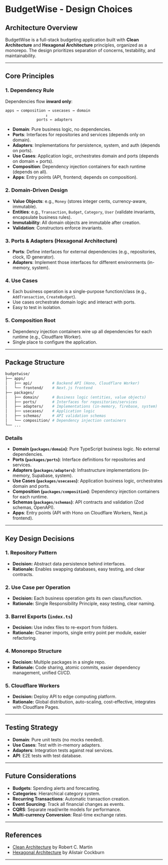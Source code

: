 # BudgetWise - Design Choices

## Architecture Overview

BudgetWise is a full-stack budgeting application built with **Clean Architecture** and **Hexagonal Architecture** principles, organized as a monorepo. The design prioritizes separation of concerns, testability, and maintainability.

---

## Core Principles

### 1. Dependency Rule

Dependencies flow **inward only**:

```sh
apps → composition → usecases → domain
                  ↓
              ports ← adapters
```

- **Domain**: Pure business logic, no dependencies.
- **Ports**: Interfaces for repositories and services (depends only on domain).
- **Adapters**: Implementations for persistence, system, and auth (depends on ports).
- **Use Cases**: Application logic, orchestrates domain and ports (depends on domain + ports).
- **Composition**: Dependency injection containers for each runtime (depends on all).
- **Apps**: Entry points (API, frontend; depends on composition).

### 2. Domain-Driven Design

- **Value Objects**: e.g., `Money` (stores integer cents, currency-aware, immutable).
- **Entities**: e.g., `Transaction`, `Budget`, `Category`, `User` (validate invariants, encapsulate business rules).
- **Immutability**: All domain objects are immutable after creation.
- **Validation**: Constructors enforce invariants.

### 3. Ports & Adapters (Hexagonal Architecture)

- **Ports**: Define interfaces for external dependencies (e.g., repositories, clock, ID generator).
- **Adapters**: Implement those interfaces for different environments (in-memory, system).

### 4. Use Cases

- Each business operation is a single-purpose function/class (e.g., `AddTransaction`, `CreateBudget`).
- Use cases orchestrate domain logic and interact with ports.
- Easy to test in isolation.

### 5. Composition Root

- Dependency injection containers wire up all dependencies for each runtime (e.g., Cloudflare Worker).
- Single place to configure the application.

---

## Package Structure

```sh
budgetwise/
├── apps/
│   ├── api/         # Backend API (Hono, Cloudflare Worker)
│   └── frontend/    # Next.js frontend
├── packages/
│   ├── domain/      # Business logic (entities, value objects)
│   ├── ports/       # Interfaces for repositories/services
│   ├── adapters/    # Implementations (in-memory, firebase, system)
│   ├── usecases/    # Application logic
│   ├── schemas/     # API validation schemas
│   └── composition/ # Dependency injection containers
└── ...
```

### Details

- **Domain (`packages/domain`)**: Pure TypeScript business logic. No external dependencies.
- **Ports (`packages/ports`)**: Interface definitions for repositories and services.
- **Adapters (`packages/adapters`)**: Infrastructure implementations (in-memory, Supabase, system).
- **Use Cases (`packages/usecases`)**: Application business logic, orchestrates domain and ports.
- **Composition (`packages/composition`)**: Dependency injection containers for each runtime.
- **Schemas (`packages/schemas`)**: API contracts and validation (Zod schemas, OpenAPI).
- **Apps**: Entry points (API with Hono on Cloudflare Workers, Next.js frontend).

---

## Key Design Decisions

### 1. Repository Pattern

- **Decision:** Abstract data persistence behind interfaces.
- **Rationale:** Enables swapping databases, easy testing, and clear contracts.

### 2. Use Case per Operation

- **Decision:** Each business operation gets its own class/function.
- **Rationale:** Single Responsibility Principle, easy testing, clear naming.

### 3. Barrel Exports (`index.ts`)

- **Decision:** Use index files to re-export from folders.
- **Rationale:** Cleaner imports, single entry point per module, easier refactoring.

### 4. Monorepo Structure

- **Decision:** Multiple packages in a single repo.
- **Rationale:** Code sharing, atomic commits, easier dependency management, unified CI/CD.

### 5. Cloudflare Workers

- **Decision:** Deploy API to edge computing platform.
- **Rationale:** Global distribution, auto-scaling, cost-effective, integrates with Cloudflare Pages.

---

## Testing Strategy

- **Domain**: Pure unit tests (no mocks needed).
- **Use Cases**: Test with in-memory adapters.
- **Adapters**: Integration tests against real services.
- **API**: E2E tests with test database.

---

## Future Considerations

- **Budgets**: Spending alerts and forecasting.
- **Categories**: Hierarchical category system.
- **Recurring Transactions**: Automatic transaction creation.
- **Event Sourcing**: Track all financial changes as events.
- **CQRS**: Separate read/write models for performance.
- **Multi-currency Conversion**: Real-time exchange rates.

---

## References

- [Clean Architecture](https://blog.cleancoder.com/uncle-bob/2012/08/13/the-clean-architecture.html) by Robert C. Martin
- [Hexagonal Architecture](https://alistair.cockburn.us/hexagonal-architecture/) by Alistair Cockburn

---
